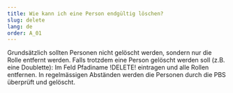 ```yaml
---
title: Wie kann ich eine Person endgültig löschen?
slug: delete
lang: de
order: A_01
---
```


Grundsätzlich sollten Personen nicht gelöscht werden, sondern nur die Rolle entfernt werden. Falls trotzdem eine Person gelöscht werden soll (z.B. eine Doublette): Im Feld Pfadiname !DELETE! eintragen und alle Rollen entfernen. In regelmässigen Abständen werden die Personen durch die PBS überprüft und gelöscht.
